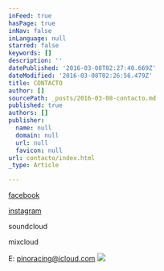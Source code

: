 ```yaml
---
inFeed: true
hasPage: true
inNav: false
inLanguage: null
starred: false
keywords: []
description: ''
datePublished: '2016-03-08T02:27:40.669Z'
dateModified: '2016-03-08T02:26:56.479Z'
title: CONTACTO
author: []
sourcePath: _posts/2016-03-08-contacto.md
published: true
authors: []
publisher:
  name: null
  domain: null
  url: null
  favicon: null
url: contacto/index.html
_type: Article

---
```

[facebook][0]

[instagram][1]

soundcloud

mixcloud

E: pinoracing@icloud.com
![](https://the-grid-user-content.s3-us-west-2.amazonaws.com/4a0eaa1c-06f2-465a-9db1-88208d30ef26.jpg)

[0]: https://www.facebook.com/djpino71/
[1]: https://www.instagram.com/pino_dj/